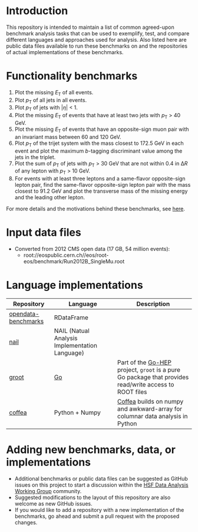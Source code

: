 Introduction
============
This repository is intended to maintain a list of common agreed-upon benchmark analysis tasks that can be used to exemplify, test, and compare different languages and approaches used for analysis. Also listed here are public data files available to run these benchmarks on and the repositories of actual implementations of these benchmarks.

Functionality benchmarks
========================

1. Plot the missing <i>E</i><sub>T</sub> of all events.
1. Plot <i>p</i><sub>T</sub> of all jets in all events.
1. Plot <i>p</i><sub>T</sub> of jets with |<i>η</i>| < 1.
1. Plot the missing <i>E</i><sub>T</sub> of events that have at least two jets with <i>p</i><sub>T</sub> > 40 GeV.
1. Plot the missing <i>E</i><sub>T</sub> of events that have an opposite-sign muon pair with an invariant mass between 60 and 120 GeV.
1. Plot <i>p</i><sub>T</sub> of the trijet system with the mass closest to 172.5 GeV in each event and plot the maximum <i>b</i>-tagging discriminant value among the jets in the triplet.
1. Plot the sum of <i>p</i><sub>T</sub> of jets with <i>p</i><sub>T</sub> > 30 GeV that are not within 0.4 in Δ<i>R</i> of any lepton with <i>p</i><sub>T</sub> > 10 GeV.
1. For events with at least three leptons and a same-flavor opposite-sign lepton pair, find the same-flavor opposite-sign lepton pair with the mass closest to 91.2 GeV and plot the transverse mass of the missing energy and the leading other lepton.

For more details and the motivations behind these benchmarks, see [here](benchmark-motivations.md).

Input data files
================

* Converted from 2012 CMS open data (17 GB, 54 million events):
  * root://eospublic.cern.ch//eos/root-eos/benchmark/Run2012B_SingleMu.root

Language implementations
========================

|Repository|Language|Description|
|----------|--------|-----------|
|[opendata-benchmarks](https://github.com/stwunsch/opendata-benchmarks)|RDataFrame||
|[nail](https://github.com/arizzi/nail/tree/master/benchmarks)|NAIL (Natual Analysis Implementation Language)||
|[groot](https://github.com/go-hep/examples/tree/master/groot/bench-opendata)|[Go](https://golang.org)|Part of the [Go-HEP](https://go-hep.org/) project, `groot` is a pure Go package that provides read/write access to ROOT files|
|[coffea](https://github.com/mat-adamec/coffea-benchmarks)|Python + Numpy|[Coffea](https://github.com/CoffeaTeam/coffea) builds on numpy and awkward-array for columnar data analysis in Python|

Adding new benchmarks, data, or implementations
===============================================

* Additional benchmarks or public data files can be suggested as GitHub issues on this project to start a discussion within the [HSF Data Analysis Working Group](https://hepsoftwarefoundation.org/workinggroups/dataanalysis.html) community.
* Suggested modifications to the layout of this repository are also welcome as new GitHub issues.
* If you would like to add a repository with a new implementation of the benchmarks, go ahead and submit a pull request with the proposed changes.
